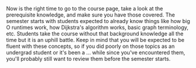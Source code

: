 Now is the right time to go to the course page, take a look at the prerequisite knowledge, and make sure you have those covered. The semester starts with students expected to already know things like how big O runtimes work, how Dijkstra's algorithm works, basic graph terminology, etc. Students take the course without that background knowledge all the time but it is an uphill battle. Keep in mind that you will be expected to be fluent with these concepts, so if you did poorly on those topics as an undergrad student or it's been a ... while since you've encountered them, you'll probably still want to review them before the semester starts.
<!--stackedit_data:
eyJoaXN0b3J5IjpbODQ0MDE0NDA0XX0=
-->